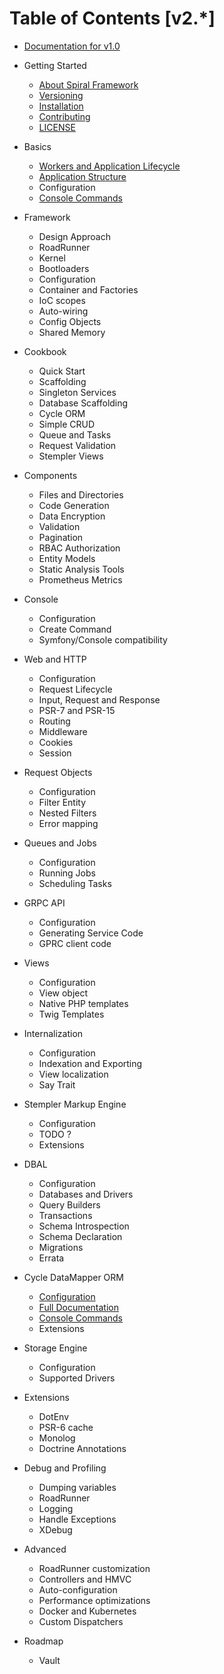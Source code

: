 # Table of Contents [v2.*]

* [Documentation for v1.0](https://github.com/spiral/docs/tree/master)

* Getting Started
    * [About Spiral Framework](about/spiral.md)
    * [Versioning](about/semver.md)
    * [Installation](about/install.md)
    * [Contributing](about/contributing.md)
    * [LICENSE](license.md)
* Basics
    * [Workers and Application Lifecycle](basic/workers.md)
    * [Application Structure](basic/structure.md)
    * Configuration
    * [Console Commands](basic/commands.md)
* Framework
    * Design Approach
    * RoadRunner
    * Kernel
    * Bootloaders
    * Configuration
    * Container and Factories    
    * IoC scopes
    * Auto-wiring
    * Config Objects
    * Shared Memory
* Cookbook
    * Quick Start
    * Scaffolding
    * Singleton Services
    * Database Scaffolding
    * Cycle ORM
    * Simple CRUD
    * Queue and Tasks
    * Request Validation
    * Stempler Views
* Components
    * Files and Directories
    * Code Generation
    * Data Encryption
    * Validation
    * Pagination
    * RBAC Authorization
    * Entity Models
    * Static Analysis Tools
    * Prometheus Metrics
* Console
    * Configuration
    * Create Command
    * Symfony/Console compatibility
* Web and HTTP
    * Configuration
    * Request Lifecycle
    * Input, Request and Response
    * PSR-7 and PSR-15 
    * Routing
    * Middleware
    * Cookies
    * Session
* Request Objects
    * Configuration
    * Filter Entity
    * Nested Filters
    * Error mapping
* Queues and Jobs
    * Configuration
    * Running Jobs
    * Scheduling Tasks
* GRPC API
    * Configuration
    * Generating Service Code
    * GPRC client code
* Views
    * Configuration
    * View object
    * Native PHP templates
    * Twig Templates
* Internalization
    * Configuration
    * Indexation and Exporting
    * View localization
    * Say Trait
* Stempler Markup Engine
    * Configuration
    * TODO ?
    * Extensions
* DBAL
    * Configuration
    * Databases and Drivers
    * Query Builders
    * Transactions
    * Schema Introspection
    * Schema Declaration
    * Migrations
    * Errata
* Cycle DataMapper ORM
    * [Configuration](cycle/configuration.md)
    * [Full Documentation](cycle/documentation.md)
    * [Console Commands](cycle/commands.md)
    * Extensions
* Storage Engine 
    * Configuration
    * Supported Drivers
* Extensions
    * DotEnv
    * PSR-6 cache
    * Monolog
    * Doctrine Annotations
* Debug and Profiling
    * Dumping variables
    * RoadRunner
    * Logging
    * Handle Exceptions
    * XDebug
* Advanced
    * RoadRunner customization
    * Controllers and HMVC 
    * Auto-configuration
    * Performance optimizations
    * Docker and Kubernetes
    * Custom Dispatchers
* Roadmap
    * Vault
